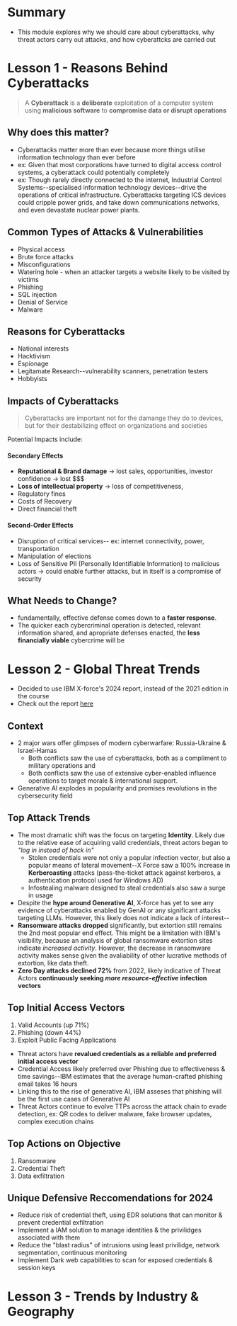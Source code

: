 # Summary
- This module explores why we should care about cyberattacks, why threat actors carry out attacks, and how cyberattcks are carried out


# Lesson 1 - Reasons Behind Cyberattacks
> A **Cyberattack** is a **deliberate** exploitation of a computer system using **malicious software** to **compromise data or disrupt operations**

## Why does this matter?
- Cyberattacks matter more than ever because more things utilise information technology than ever before
- ex: Given that most corporations have turned to digital access control systems, a cyberattack could potentially completely 
- ex: Though rarely directly connected to the internet, Industrial Control Systems--specialised information technology devices--drive the operations of critical infrastructure. Cyberattacks targeting ICS devices could cripple power grids, and take down communications networks, and even devastate nuclear power plants.


## Common Types of Attacks & Vulnerabilities
- Physical access
- Brute force attacks
- Misconfigurations
- Watering hole - when an attacker targets a website likely to be visited by victims
- Phishing
- SQL injection
- Denial of Service
- Malware


## Reasons for Cyberattacks
- National interests
- Hacktivism
- Espionage
- Legitamate Research--vulnerability scanners, penetration testers
- Hobbyists


## Impacts of Cyberattacks
> Cyberattacks are important not for the damange they do to devices, but for their destabilizing effect on organizations and societies

Potential Impacts include:
#### Secondary Effects
- **Reputational & Brand damage** -> lost sales,  opportunities, investor confidence -> lost $$$
- **Loss of intellectual property** -> loss of competitiveness, 
- Regulatory fines
- Costs of Recovery
- Direct financial theft


#### Second-Order Effects
- Disruption of critical services-- ex: internet connectivity, power, transportation
- Manipulation of elections
- Loss of Sensitive PII (Personally Identifiable Information) to malicious actors -> could enable further attacks, but in itself is a compromise of security


## What Needs to Change?
- fundamentally, effective defense comes down to a **faster response**. 
- The quicker each cybercriminal operation is detected, relevant information shared, and apropriate defenses enacted, the **less financially viable** cybercrime will be


# Lesson 2 - Global Threat Trends
- Decided to use IBM X-force's 2024 report, instead of the 2021 edition in the course
- Check out the report [here](https://www.ibm.com/account/reg/us-en/subscribe?formid=urx-52629)

## Context
- 2 major wars offer glimpses of modern cyberwarfare: Russia-Ukraine & Israel-Hamas
   - Both conflicts saw the use of cyberattacks, both as a compliment to military operations and 
   - Both conflicts saw the use of extensive cyber-enabled influence operations to target morale & international support.
- Generative AI explodes in popularity and promises revolutions in the cybersecurity field

## Top Attack Trends
- The most dramatic shift was the focus on targeting **Identity**. Likely due to the relative ease of acquiring valid credentials, threat actors began to *"log in instead of hack in"*
   - Stolen credentials were not only a popular infection vector, but also a popular means of lateral movement--X Force saw a 100% increase in **Kerberoasting** attacks (pass-the-ticket attack against kerberos, a authentication 
   protocol used for Windows AD)
   - Infostealing malware designed to steal credentials also saw a surge in usage
- Despite the **hype around Generative AI**, X-force has yet to see any evidence of cyberattacks enabled by GenAI or any significant attacks targeting LLMs. However, this likely does not indicate a lack of interest--
- **Ransomware attacks dropped** significantly, but extortion still remains the 2nd most popular end effect. This might be a limitation with IBM's visibility, because an analysis of global ransomware extortion sites indicate *increased activity*. However, the decrease in ransomware activity makes sense given the avaliability of other lucrative methods of extortion, like data theft.
- **Zero Day attacks declined 72%** from 2022, likely indicative of Threat Actors **continuously seeking *more resource-effective* infection vectors**

## Top Initial Access Vectors
1. Valid Accounts (up 71%)
2. Phishing (down 44%)
3. Exploit Public Facing Applications

- Threat actors have **revalued credentials as a reliable and preferred initial access vector**
- Credential Access likely preferred over Phishing due to effectiveness & time savings--IBM estimates that the average human-crafted phishing email takes 16 hours
- Linking this to the rise of generative AI, IBM asseses that phishing will be the first use cases of Generative AI
- Threat Actors continue to evolve TTPs across the attack chain to evade detection, ex: QR codes to deliver malware, fake browser updates, complex execution chains

## Top Actions on Objective
1. Ransomware
2. Credential Theft
3. Data exfiltration

## Unique Defensive Reccomendations for 2024
- Reduce risk of credential theft, using EDR solutions that can monitor & prevent credential  exfiltration
- Implement a IAM solution to manage identities & the privilidges associated with them
- Reduce the "blast radius" of intrusions using least privilidge, network segmentation, continuous monitoring
- Implement Dark web capabilities to scan for exposed credentials & session keys

# Lesson 3 - Trends by Industry & Geography